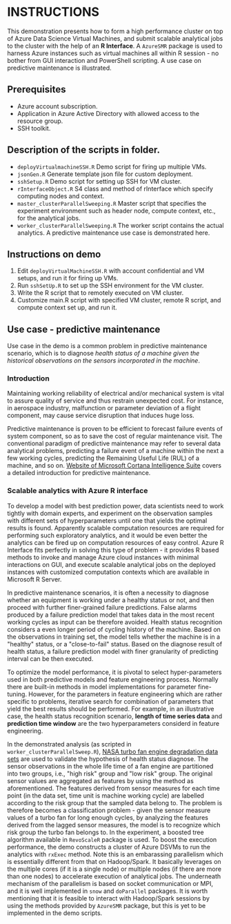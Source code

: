 # INSTRUCTIONS
This demonstration presents how to form a high performance cluster on top of Azure Data Science Virtual Machines, and submit scalable analytical jobs to the cluster with the help of an **R Interface**. A `AzureSMR` package is used to harness Azure instances such as virtual machines all within R session - no bother from GUI interaction and PowerShell scripting. A use case on predictive maintenance is illustrated. 

## Prerequisites
* Azure account subscription.
* Application in Azure Active Directory with allowed access to the resource group.
* SSH toolkit.

## Description of the scripts in folder.
* `deployVirtualmachineSSH.R`
Demo script for firing up multiple VMs.
* `jsonGen.R`
Generate template json file for custom deployment.
* `sshSetup.R`
Demo script for setting up SSH for VM cluster.
* `rInterfaceObject.R`
S4 class and method of rInterface which specify computing nodes and context.
* `master_clusterParallelSweeping.R`
Master script that specifies the experiment environment such as header
node, compute context, etc., for the analytical jobs. 
* `worker_clusterParallelSweeping.R`
The worker script contains the actual analytics. A predictive
maintenance use case is demonstrated here.

## Instructions on demo
1. Edit `deployVirtualMachineSSH.R` with account confidential and VM setups, and run it for firing up VMs.
2. Run `sshSetUp.R` to set up the SSH environment for the VM cluster. 
3. Write the R script that to remotely executed on VM cluster. 
4. Customize main.R script with specified VM cluster, remote R script, and compute context set up, and run it.

## Use case - predictive maintenance
Use case in the demo is a common problem in predictive maintenance scenario, which is to diagnose *health status of a machine given the historical observations on the sensors incorporated in the machine*.

### Introduction
Maintaining working reliability of electrical and/or mechanical system is vital to assure quality of service and thus restrain unexpected cost. For instance, in aerospace industry, malfunction or parameter deviation of a flight component, may cause service disruption that induces huge loss. 

Predictive maintenance is proven to be efficient to forecast failure events of system component, so as to save the cost of regular maintenance visit. The conventional paradigm of predictive maintenance may refer to several data analytical problems, predicting a failure event of a machine within the next a few working cycles, predicting the Remaining Useful Life (RUL) of a machine, and so on. [Website of Microsoft Cortana Intelligence Suite](https://gallery.cortanaintelligence.com/Collection/Predictive-Maintenance-Template-3) covers a detailed introduction for predictive maintenance. 

### Scalable analytics with Azure R interface
To develop a model with best prediction power, data scientists need to work tightly with domain experts, and experiment on the observation samples with different sets of hyperparameters until one that yields the optimal results is found. Apparently scalable computation resources are required for performing such exploratory analytics, and it would be even better the analytics can be fired up on computation resources of easy control. Azure R Interface fits perfectly in solving this type of problem - it provides R based methods to invoke and manage Azure cloud instances with minimal interactions on GUI, and execute scalable analytical jobs on the deployed instances with customized computation contexts which are available in Microsoft R Server. 

In predictive maintenance scenarios, it is often a necessity to diagnose whether an equipment is working under a healthy status or not, and then proceed with further finer-grained failure predictions. False alarms produced by a failure prediction model that takes data in the most recent working cycles as input can be therefore avoided. Health status recognition considers a even longer period of cycling history of the machine. Based on the observations in training set, the model tells whether the machine is in a "healthy" status, or a "close-to-fail" status. Based on the diagnose result of health status, a failure prediction model with finer granularity of predicting interval can be then executed. 

To optimize the model performance, it is pivotal to select hyper-parameters used in both predictive models and feature engineering process. Normally there are built-in methods in model implementations for parameter fine-tuning. However, for the parameters in feature engineering which are rather specific to problems, iterative search for combination of parameters that yield the best results should be performed. For example, in an illustrative case, the health status recognition scenario, **length of time series data** and **prediction time window** are the two hyperparameters considerd in feature engineering. 

In the demonstrated analysis (as scripted in `worker_clusterParallelSweep.R`), [NASA turbo fan engine degradation data sets](https://ti.arc.nasa.gov/tech/dash/pcoe/prognostic-data-repository/) are used to validate the hypothesis of health status diagnose. The sensor observations in the whole life time of a fan engine are partitioned into two groups, i.e., "high risk" group and "low risk" group. The original sensor values are aggregated as features by using the method as aforementioned. The features derived from sensor measures for each time point (in the data set, time unit is machine working cycle) are labelled according to the risk group that the sampled data belong to. The problem is therefore becomes a classification problem - given the sensor measure values of a turbo fan for long enough cycles, by analyzing the features derived from the lagged sensor measures, the model is to recognize which risk group the turbo fan belongs to. In the experiment, a boosted tree algorithm available in `RevoScaleR` package is used. To boost the execution performance, the demo constructs a cluster of Azure DSVMs to run the analytics with `rxExec` method. Note this is an embarassing parallelism which is essentially different from that on Hadoop/Spark. It basically leverages on the multiple cores (if it is a single node) or multiple nodes (if there are more than one nodes) to accelerate execution of analytical jobs. The underneath mechanism of the parallelism is based on socket communication or MPI, and it is well implemented in `snow` and `doParallel` packages. It is worth mentioning that it is feasible to interact with Hadoop/Spark sessions by using the methods provided by `AzureSMR` package, but this is yet to be implemented in the demo scripts. 